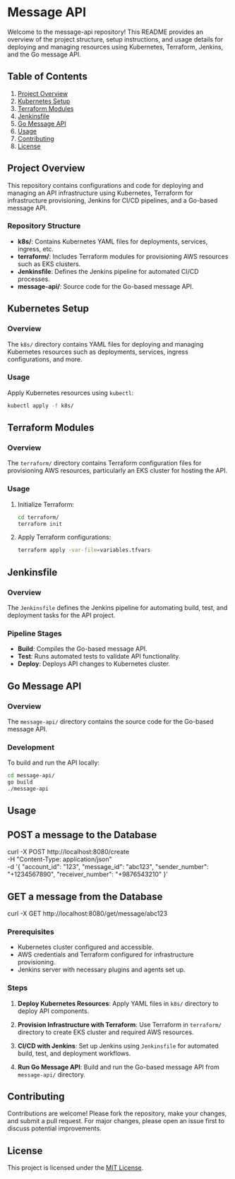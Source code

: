 
# Message API

Welcome to the message-api repository! This README provides an overview of the project structure, setup instructions, and usage details for deploying and managing resources using Kubernetes, Terraform, Jenkins, and the Go message API.

## Table of Contents

1. [Project Overview](#project-overview)
2. [Kubernetes Setup](#kubernetes-setup)
3. [Terraform Modules](#terraform-modules)
4. [Jenkinsfile](#jenkinsfile)
5. [Go Message API](#go-message-api)
6. [Usage](#usage)
7. [Contributing](#contributing)
8. [License](#license)

## Project Overview

This repository contains configurations and code for deploying and managing an API infrastructure using Kubernetes, Terraform for infrastructure provisioning, Jenkins for CI/CD pipelines, and a Go-based message API.

### Repository Structure

- **k8s/**: Contains Kubernetes YAML files for deployments, services, ingress, etc.
- **terraform/**: Includes Terraform modules for provisioning AWS resources such as EKS clusters.
- **Jenkinsfile**: Defines the Jenkins pipeline for automated CI/CD processes.
- **message-api/**: Source code for the Go-based message API.

## Kubernetes Setup

### Overview

The `k8s/` directory contains YAML files for deploying and managing Kubernetes resources such as deployments, services, ingress configurations, and more.

### Usage

Apply Kubernetes resources using `kubectl`:

```bash
kubectl apply -f k8s/
```

## Terraform Modules

### Overview

The `terraform/` directory contains Terraform configuration files for provisioning AWS resources, particularly an EKS cluster for hosting the API.

### Usage

1. Initialize Terraform:
   ```bash
   cd terraform/
   terraform init
   ```

2. Apply Terraform configurations:
   ```bash
   terraform apply -var-file=variables.tfvars
   ```

## Jenkinsfile

### Overview

The `Jenkinsfile` defines the Jenkins pipeline for automating build, test, and deployment tasks for the API project.

### Pipeline Stages

- **Build**: Compiles the Go-based message API.
- **Test**: Runs automated tests to validate API functionality.
- **Deploy**: Deploys API changes to Kubernetes cluster.

## Go Message API

### Overview

The `message-api/` directory contains the source code for the Go-based message API.

### Development

To build and run the API locally:

```bash
cd message-api/
go build
./message-api
```

## Usage

## POST a message to the Database

curl -X POST http://localhost:8080/create \
-H "Content-Type: application/json" \
-d '{
  "account_id": "123",
  "message_id": "abc123",
  "sender_number": "+1234567890",
  "receiver_number": "+9876543210"
}'

## GET a message from the Database

curl -X GET http://localhost:8080/get/message/abc123


### Prerequisites

- Kubernetes cluster configured and accessible.
- AWS credentials and Terraform configured for infrastructure provisioning.
- Jenkins server with necessary plugins and agents set up.

### Steps

1. **Deploy Kubernetes Resources**:
   Apply YAML files in `k8s/` directory to deploy API components.

2. **Provision Infrastructure with Terraform**:
   Use Terraform in `terraform/` directory to create EKS cluster and required AWS resources.

3. **CI/CD with Jenkins**:
   Set up Jenkins using `Jenkinsfile` for automated build, test, and deployment workflows.

4. **Run Go Message API**:
   Build and run the Go-based message API from `message-api/` directory.

## Contributing

Contributions are welcome! Please fork the repository, make your changes, and submit a pull request. For major changes, please open an issue first to discuss potential improvements.

## License

This project is licensed under the [MIT License](LICENSE).
